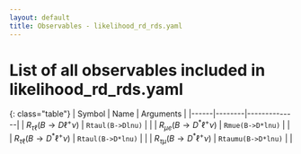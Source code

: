```yaml
---
layout: default
title: Observables - likelihood_rd_rds.yaml
---
```


# List of all observables included in likelihood_rd_rds.yaml

{: class="table"}
| Symbol | Name | Arguments |
|------|--------|--------------|
| $R_{\tau \ell}(B\to D\ell^+\nu)$ | `Rtaul(B->Dlnu)` |  |
| $R_{\mu e}(B\to D^{\ast}\ell^+\nu)$ | `Rmue(B->D*lnu)` |  |
| $R_{\tau \ell}(B\to D^{\ast}\ell^+\nu)$ | `Rtaul(B->D*lnu)` |  |
| $R_{\tau \mu}(B\to D^{\ast}\ell^+\nu)$ | `Rtaumu(B->D*lnu)` |  |
